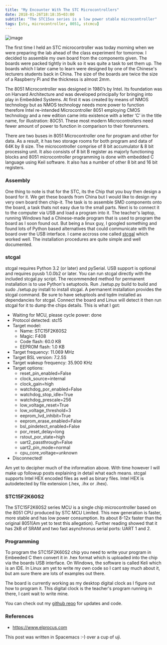 ```yaml
---
title: "My Encounter With The STC Microcontrollers"
date: 2018-01-26T18:18:35+03:00
subtitle: "The STC15xx series is a low power stable microcontroller"
tags: [stc, microcontroller, 8051, stcmcu]
---
```

![image](/img/avic-kist/stc.JPG)

The first time I held an STC microcontroller was today morning when we were
preparing the lab ahead of the class experiment for tomorrow. I decided to assemble my own board from the components given. The boards were packed tightly in bulk so it was quite a task to set them up. The boards which I later came to learn were designed by one of the Chinese's lecturers students back in China. The size of the boards are twice the size of a Raspberry Pi and the thickness is almost 2mm.

The 8051 Microcontroller was designed in 1980’s by Intel. Its foundation was on Harvard Architecture and was developed principally for bringing into play in Embedded Systems. At first it was created by means of NMOS technology but as NMOS technology needs more power to function therefore Intel re-intended Microcontroller 8051 employing CMOS technology and a new edition came into existence with a letter ‘C’ in the title name, for illustration: 80C51. These most modern Microcontrollers need fewer amount of power to function in comparison to their forerunners.

There are two buses in 8051 Microcontroller one for program and other for data. As a result, it has two storage rooms for both program and data of 64K by 8 size. The microcontroller comprise of 8 bit accumulator & 8 bit processing unit. It also consists of 8 bit B register as majorly functioning blocks and 8051 microcontroller programming is done with embedded C language using Keil software. It also has a number of other 8 bit and 16 bit registers.

### Assembly
One thing to note is that for the STC, its the Chip that you buy then design a board for it. We get these boards from China but I would like to design my very own board then chip-it. The task is to assemble SMD components onto the board, a task thats not easy due to the small parts. Next is to connect it to the computer via USB and load a program into it. The teacher's laptop, running Windows had a Chinese-made program that is used to program the board as I soon found out. But being a linux guy, I googled something and found lots of Python based alternatives that could communicate with the board over the USB interface. I came accross one called [stcgal](https://github.com/grigorig/stcgal) which worked well. The installation procedures are quite simple and well documented.

### stcgal
stcgal requires Python 3.2 (or later) and pySerial. USB support is optional and requires pyusb 1.0.0b2 or later. You can run stcgal directly with the included stcgal.py script. The recommended method for permanent installation is to use Python's setuptools. Run ./setup.py build to build and sudo ./setup.py install to install stcgal. A permanent installation provides the stcgal command. Be sure to have setuptools and tqdm installed as dependancies for stcgal. Connect the board and Linux will detect it then run stcgal for it to dump the chips details. This is what I got:

* Waiting for MCU, please cycle power: done
* Protocol detected: stc15
* Target model:
  * Name: STC15F2K60S2
  * Magic: F408
  * Code flash: 60.0 KB
  * EEPROM flash: 1.0 KB
* Target frequency: 11.069 MHz
* Target BSL version: 7.2.5S
* Target wakeup frequency: 35.900 KHz
* Target options:
  * reset_pin_enabled=False
  * clock_source=internal
  * clock_gain=high
  * watchdog_por_enabled=False
  * watchdog_stop_idle=True
  * watchdog_prescale=256
  * low_voltage_reset=True
  * low_voltage_threshold=3
  * eeprom_lvd_inhibit=True
  * eeprom_erase_enabled=False
  * bsl_pindetect_enabled=False
  * por_reset_delay=long
  * rstout_por_state=high
  * uart2_passthrough=False
  * uart2_pin_mode=normal
  * cpu_core_voltage=unknown
* Disconnected!

Am yet to decipher much of the information above. With time however I will make
up followup posts explaining in detail what each means. stcgal supports Intel HEX encoded files as well as binary files. Intel HEX is autodetected by file extension (.hex, .ihx or .ihex).

### STC15F2K60S2

The STC15F2K60S2 series MCU is a single chip microcontroller based on the 8051 CPU produced by STC MCU Limited. This new generation is faster, more stable and
has low power consumption. Its about 8-12x faster than the original 8051(Am yet to test this allegation). Further reading showed that it has 2kB of SRAM and two fast asynchronus serial ports: UART 1 and 2.

### Programming

To program the STC15F2K60S2 chip you need to write your program in Embeeded C
then convert it in .hex format which is uploaded into the chip via the boards USB interface. On Windows, the software is called Keli which is an IDE. In Linux am yet to write my own code so I cant say much about it, but am sure there are lots of examples out there.

The board is currently working as my desktop digital clock as I figure out how to program it. This digital clock is the teacher's program running in there, I cant wait to write mine.

You can check out my [github repo](https://github.com/wilfredgithuka/keil-c-development-work) for updates and code.

### References

* https://www.elprocus.com

This post was written in Spacemacs :-) over a cup of uji.
